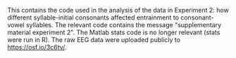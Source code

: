 This contains the code used in the analysis of the data in Experiment 2: how different syllable-initial consonants affected entrainment to consonant-vowel syllables.
The relevant code contains the message "supplementary material experiment 2". 
The Matlab stats code is no longer relevant (stats were run in R). 
The raw EEG data were uploaded publicly to https://osf.io/3c6tv/.
